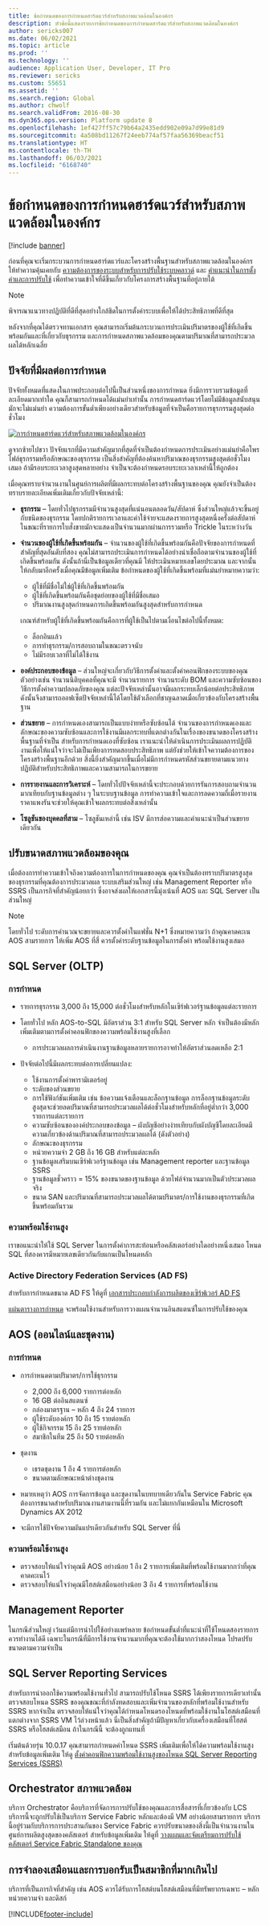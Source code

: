 ```yaml
---
title: ข้อกำหนดของการกำหนดฮาร์ดแวร์สำหรับสภาพแวดล้อมในองค์กร
description: หัวข้อนี้แสดงรายการข้อกำหนดของการกำหนดฮาร์ดแวร์สำหรับสภาพแวดล้อมในองค์กร
author: sericks007
ms.date: 06/02/2021
ms.topic: article
ms.prod: ''
ms.technology: ''
audience: Application User, Developer, IT Pro
ms.reviewer: sericks
ms.custom: 55651
ms.assetid: ''
ms.search.region: Global
ms.author: chwolf
ms.search.validFrom: 2016-08-30
ms.dyn365.ops.version: Platform update 8
ms.openlocfilehash: 1ef427ff57c79b64a2435edd902e09a7d99e81d9
ms.sourcegitcommit: 4a508bd11267f24eeb774af57faa56369beacf51
ms.translationtype: HT
ms.contentlocale: th-TH
ms.lasthandoff: 06/03/2021
ms.locfileid: "6168740"
---
```

# <a name="hardware-sizing-requirements-for-on-premises-environments"></a>ข้อกำหนดของการกำหนดฮาร์ดแวร์สำหรับสภาพแวดล้อมในองค์กร

[!include [banner](../includes/banner.md)]

ก่อนที่คุณจะเริ่มกระบวนการกำหนดฮาร์ดแวร์และโครงสร้างพื้นฐานสำหรับสภาพแวดล้อมในองค์กร ให้ทำความคุ้นเคยกับ [ความต้องการของระบบสำหรับการปรับใช้ระบบคลาวด์](system-requirements.md) และ [คำแนะนำในการตั้งค่าและการปรับใช้](../../dev-itpro/deployment/setup-deploy-on-premises-environments.md) เพื่อทำความเข้าใจที่ดีขึ้นเกี่ยวกับโครงการสร้างพื้นฐานที่อยู่ภายใต้

> [!NOTE]
> พิจารณาแนวทางปฏิบัติที่ดีที่สุดอย่างใกล้ชิดในการตั้งค่าระบบเพื่อให้ได้ประสิทธิภาพที่ดีที่สุด

หลังจากที่คุณได้ตรวจทานเอกสาร คุณสามารถเริ่มต้นกระบวนการประเมินปริมาตรของผู้ใช้ที่เกิดขึ้นพร้อมกันและที่เกี่ยวกับธุรกรรม และการกำหนดสภาพแวดล้อมของคุณตามปริมาณที่สามารถประมวลผลได้หลักเฉลี่ย

## <a name="factors-that-affect-sizing"></a>ปัจจัยที่มีผลต่อการกำหนด

ปัจจัยทั้งหมดที่แสดงในภาพประกอบต่อไปนี้เป็นส่วนหนึ่งของการกำหนด ยิ่งมีการรวบรวมข้อมูลที่ละเอียดมากเท่าใด คุณก็สามารถกำหนดได้แม่นยำเท่านั้น การกำหนดฮาร์ดแวร์โดยไม่มีข้อมูลสนับสนุนมักจะไม่แม่นยำ ความต้องการขั้นต่ำเพียงอย่างเดียวสำหรับข้อมูลที่จำเป็นคือรายการธุรกรรมสูงสุดต่อชั่วโมง

[![การกำหนดฮาร์ดแวร์สำหรับสภาพแวดล้อมในองค์กร](./media/lbd-sizing-01.png)](./media/lbd-sizing-01.png)

ดูจากซ้ายไปขวา ปัจจัยแรกที่มีความสำคัญมากที่สุดที่จำเป็นต้องกำหนดการประเมินอย่างแม่นยำคือโพรไฟล์ธุรกรรมหรือลักษณะของธุรกรรม เป็นสิ่งสำคัญที่ต้องค้นหาปริมาณของธุรกรรมสูงสุดต่อชั่วโมงเสมอ ถ้ามีรอบระยะเวลาสูงสุดหลายอย่าง จำเป็นจะต้องกำหนดรอบระยะเวลาเหล่านี้ให้ถูกต้อง

เมื่อคุณทราบจำนวนงานในศูนย์การผลิตที่มีผลกระทบต่อโครงสร้างพื้นฐานของคุณ คุณยังจำเป็นต้องทราบรายละเอียดเพิ่มเติมเกี่ยวกับปัจจัยเหล่านี้:

- **ธุรกรรม** – โดยทั่วไปธุรกรรมมีจำนวนสูงสุดที่แน่นอนตลอดวัน/สัปดาห์ ซึ่งส่วนใหญ่แล้วจะขึ้นอยู่กับชนิดของธุรกรรม โดยปกติรายการเวลาและค่าใช้จ่ายจะแสดงรายการสูงสุดหนึ่งครั้งต่อสัปดาห์ ในขณะที่รายการใบสั่งขายมักจะแสดงเป็นจำนวนมากผ่านการรวมหรือ Trickle ในระหว่างวัน
- **จำนวนของผู้ใช้ที่เกิดขึ้นพร้อมกัน** – จำนวนของผู้ใช้ที่เกิดขึ้นพร้อมกันคือปัจจัยของการกำหนดที่สำคัญที่สุดอันดับที่สอง คุณไม่สามารถประเมินการกำหนดได้อย่างน่าเชื่อถือตามจำนวนของผู้ใช้ที่เกิดขึ้นพร้อมกัน ดังนั้นถ้านี่เป็นข้อมูลเดียวที่คุณมี ให้ประเมินหมายเลขโดยประมาณ และจากนั้นให้กลับมาอีกครั้งเมื่อคุณมีข้อมูลเพิ่มเติม ข้อกำหนดของผู้ใช้ที่เกิดขึ้นพร้อมที่แม่นยำหมายความว่า:

    - ผู้ใช้ที่มีชื่อไม่ใช่ผู้ใช้ที่เกิดขึ้นพร้อมกัน
    - ผู้ใช้ที่เกิดขึ้นพร้อมกันคือชุดย่อยของผู้ใช้ที่มีชื่อเสมอ 
    - ปริมาณงานสูงสุดกำหนดการเกิดขึ้นพร้อมกันสูงสุดสำหรับการกำหนด

    เกณฑ์สำหรับผู้ใช้ที่เกิดขึ้นพร้อมกันคือการที่ผู้ใช้เป็นไปตามเงื่อนไขต่อไปนี้ทั้งหมด:

    - ล็อกอินแล้ว
    - การทำธุรกรรม/การสอบถามในขณะตรวจนับ
    - ไม่มีรอบเวลาที่ไม่ได้ใช้งาน

- **องค์ประกอบของข้อมูล** – ส่วนใหญ่จะเกี่ยวกับวิธีการตั้งค่าและตั้งค่าคอนฟิกของระบบของคุณ ตัวอย่างเช่น จำนวนนิติบุคคลที่คุณจะมี จำนวนรายการ จำนวนระดับ BOM และความซับซ้อนของวิธีการตั้งค่าความปลอดภัยของคุณ แต่ละปัจจัยเหล่านั้นอาจมีผลกระทบเล็กน้อยต่อประสิทธิภาพ ดังนั้นจึงสามารถออฟเซ็ตปัจจัยเหล่านี้ได้โดยใช้ตัวเลือกที่ชาญฉลาดเมื่อเกี่ยวข้องกับโครงสร้างพื้นฐาน
- **ส่วนขยาย** – การกำหนดเองสามารถเป็นแบบง่ายหรือซับซ้อนได้ จำนวนของการกำหนดเองและลักษณะของความซับซ้อนและการใช้งานมีผลกระทบที่แตกต่างกันในเรื่องของขนาดของโครงสร้างพื้นฐานที่จำเป็น สำหรับการกำหนดเองที่ซับซ้อน เราแนะนำให้ดำเนินการประเมินผลการปฏิบัติงานเพื่อให้แน่ใจว่าจะไม่เป็นเพียงการทดสอบประสิทธิภาพ แต่ยังช่วยให้เข้าใจความต้องการของโครงสร้างพื้นฐานอีกด้วย สิ่งนี้ยิ่งสำคัญมากขึ้นเมื่อไม่มีการกำหนดรหัสส่วนขยายตามแนวทางปฏิบัติสำหรับประสิทธิภาพและความสามารถในการขยาย
- **การรายงานและการวิเคราะห์** – โดยทั่วไปปัจจัยเหล่านี้จะประกอบด้วยการรันการสอบถามจำนวนมากเทียบกับฐานข้อมูลต่าง ๆ ในระบบฐานข้อมูล การทำความเข้าใจและการลดความถี่เมื่อรายงานราคาแพงรันจะช่วยให้คุณเข้าใจผลกระทบต่อสิ่งเหล่านั้น
- **โซลูชันของบุคคลที่สาม** – โซลูชันเหล่านี้ เช่น ISV มีการส่อความและคำแนะนำเป็นส่วนขยายเดียวกัน

## <a name="sizing-your-environment"></a>ปรับขนาดสภาพแวดล้อมของคุณ

เมื่อต้องการทำความเข้าใจถึงความต้องการในการกำหนดของคุณ คุณจำเป็นต้องทราบปริมาตรสูงสุดของธุรกรรมที่คุณต้องการประมวลผล ระบบเสริมส่วนใหญ่ เช่น Management Reporter หรือ SSRS เป็นภารกิจที่สำคัญน้อยกว่า ซึ่งอาจส่งผลให้เอกสารนี้มุ่งเน้นที่ AOS และ SQL Server เป็นส่วนใหญ่

> [!NOTE]
> โดยทั่วไป ระดับการคำนวณจะขยายและควรตั้งค่าในแฟชั่น N+1 ซึ่งหมายความว่า ถ้าคุณคาดคะเน AOS สามรายการ ให้เพิ่ม AOS ที่สี่ ควรตั้งค่าระดับฐานข้อมูลในการตั้งค่า พร้อมใช้งานสูงเสมอ

## <a name="sql-server-oltp"></a>SQL Server (OLTP)

### <a name="sizing"></a>การกำหนด

- รายการธุรกรรม 3,000 ถึง 15,000 ต่อชั่วโมงสำหรับหลักในเซิร์ฟเวอร์ฐานข้อมูลแต่ละรายการ
- โดยทั่วไป หลัก AOS-to-SQL มีอัตราส่วน 3:1 สำหรับ SQL Server หลัก จำเป็นต้องมีหลักเพิ่มเติมตามการตั้งค่าคอนฟิกของความพร้อมใช้งานสูงที่เลือก

    - การประมวลผลการดำเนินงานฐานข้อมูลหลายรายการอาจทำให้อัตราส่วนลดเหลือ 2:1

- ปัจจัยต่อไปนี้มีผลกระทบต่อการเปลี่ยนแปลง:

    - ใช้งานการตั้งค่าพารามิเตอร์อยู่
    - ระดับของส่วนขยาย
    - การใช้ฟังก์ชันเพิ่มเติม เช่น ข้อความแจ้งเตือนและล็อกฐานข้อมูล การล็อกฐานข้อมูลระดับสูงสุดจะช่วยลดปริมาณที่สามารถประมวลผลได้ต่อชั่วโมงสำหรับหลักที่อยู่ต่ำกว่า 3,000 รายการแต่ละรายการ
    - ความซับซ้อนขององค์ประกอบของข้อมูล – ผังบัญชีอย่างง่ายเทียบกับผังบัญชีโดยละเอียดมีความเกี่ยวข้องด้านปริมาณที่สามารถประมวลผลได้ (ดังตัวอย่าง)
    - ลักษณะของธุรกรรม
    - หน่วยความจำ 2 GB ถึง 16 GB สำหรับแต่ละหลัก
    - ฐานข้อมูลเสริมบนเซิร์ฟเวอร์ฐานข้อมูล เช่น Management reporter และฐานข้อมูล SSRS
    - ฐานข้อมูลชั่วคราว = 15% ของขนาดของฐานข้อมูล ด้วยไฟล์จำนวนมากเป็นตัวประมวลผลจริง
    - ขนาด SAN และปริมาณที่สามารถประมวลผลได้ตามปริมาตร/การใช้งานของธุรกรรมที่เกิดขึ้นพร้อมกันรวม

### <a name="high-availability"></a>ความพร้อมใช้งานสูง

เราขอแนะนำให้ใช้ SQL Server ในการตั้งค่าการสะท้อนหรือคลัสเตอร์อย่างใดอย่างหนึ่งเสมอ โหนด SQL ที่สองควรมีหมายเลขเดียวกันกับแกนเป็นโหนดหลัก

### <a name="active-directory-federation-services-ad-fs"></a>Active Directory Federation Services (AD FS)

สำหรับการกำหนดขนาด AD FS ให้ดูที่ [เอกสารประกอบกำลังการผลิตของเซิร์ฟเวอร์ AD FS](/windows-server/identity/ad-fs/design/planning-for-ad-fs-server-capacity)

[แผ่นตารางการกำหนด](https://adfsdocs.blob.core.windows.net/adfs/ADFSCapacity2016.xlsx) จะพร้อมใช้งานสำหรับการวางแผนจำนวนอินสแตนซ์ในการปรับใช้ของคุณ

## <a name="aos-online-and-batch"></a>AOS (ออนไลน์และชุดงาน)

### <a name="sizing"></a>การกำหนด

- การกำหนดตามปริมาตร/การใช้ธุรกรรม

    - 2,000 ถึง 6,000 รายการต่อหลัก
    - 16 GB ต่ออินสแตนซ์
    - กล่องมาตรฐาน – หลัก 4 ถึง 24 รายการ
    - ผู้ใช้ระดับองค์กร 10 ถึง 15 รายต่อหลัก
    - ผู้ใช้กิจกรรม 15 ถึง 25 รายต่อหลัก
    - สมาชิกในทีม 25 ถึง 50 รายต่อหลัก

- ชุดงาน

    - เธรดชุดงาน 1 ถึง 4 รายการต่อหลัก
    - ขนาดตามลักษณะหน้าต่างชุดงาน

- หมายเหตุว่า AOS การจัดการข้อมูล และชุดงานในบทบาทเดียวกันใน Service Fabric คุณต้องการขนาดสำหรับปริมาณงานสามงานนี้ที่รวมกัน และไม่แยกกันเหมือนใน Microsoft Dynamics AX 2012
- จะมีการใช้ปัจจัยความผันแปรเดียวกันสำหรับ SQL Server ที่นี่

### <a name="high-availability"></a>ความพร้อมใช้งานสูง

- ตรวจสอบให้แน่ใจว่าคุณมี AOS อย่างน้อย 1 ถึง 2 รายการเพิ่มเติมที่พร้อมใช้งานมากกว่าที่คุณคาดคะเนไว้
- ตรวจสอบให้แน่ใจว่าคุณมีโฮสต์เสมือนอย่างน้อย 3 ถึง 4 รายการที่พร้อมใช้งาน

## <a name="management-reporter"></a>Management Reporter

ในกรณีส่วนใหญ่ เว้นแต่มีการนำไปใช้อย่างแพร่หลาย ข้อกำหนดขั้นต่ำที่แนะนำที่ใช้โหนดสองรายการควรทำงานได้ดี เฉพาะในกรณีที่มีการใช้งานจำนวนมากที่คุณจะต้องใช้มากกว่าสองโหนด โปรดปรับขนาดตามความจำเป็น

## <a name="sql-server-reporting-services"></a>SQL Server Reporting Services

สำหรับการนำออกใช้ความพร้อมใช้งานทั่วไป สามารถปรับใช้โหนด SSRS ได้เพียงรายการเดียวเท่านั้น ตรวจสอบโหนด SSRS ของคุณขณะที่กำลังทดสอบและเพิ่มจำนวนของหลักที่พร้อมใช้งานสำหรับ SSRS หากจำเป็น ตรวจสอบให้แน่ใจว่าคุณได้กำหนดโหนดรองโหนดที่พร้อมใช้งานในโฮสต์เสมือนที่แตกต่างจาก SSRS VM ไว้ล่วงหน้าแล้ว นี่เป็นสิ่งสำคัญถ้ามีปัญหาเกี่ยวกับเครื่องเสมือนที่โฮสต์ SSRS หรือโฮสต์เสมือน ถ้าในกรณีนี้ จะต้องถูกแทนที่

เริ่มต้นด้วยรุ่น 10.0.17 คุณสามารถกําหนดค่าโหนด SSRS เพิ่มเติมเพื่อให้ได้ความพร้อมใช้งานสูง สำหรับข้อมูลเพิ่มเติม ให้ดู [ตั้งค่าคอนฟิกความพร้อมใช้งานสูงของโหนด SQL Server Reporting Services (SSRS)](../../dev-itpro/deployment/onprem-ssrsha.md)

## <a name="environment-orchestrator"></a>Orchestrator สภาพแวดล้อม

บริการ Orchestrator คือบริการที่จัดการการปรับใช้ของคุณและการสื่อสารที่เกี่ยวข้องกับ LCS บริการนี้จะถูกปรับใช้เป็นบริการ Service Fabric หลักและต้องมี VM อย่างน้อยสามรายการ บริการนี้อยู่ร่วมกับบริการการประสานกันของ Service Fabric ควรปรับขนาดของสิ่งนี้เป็นจำนวนงานในศูนย์การผลิตสูงสุดของคลัสเตอร์ สำหรับข้อมูลเพิ่มเติม ให้ดูที่ [วางแผนและจัดเตรียมการปรับใช้คลัสเตอร์ Service Fabric Standalone ของคุณ](/azure/service-fabric/service-fabric-cluster-standalone-deployment-preparation)

## <a name="virtualization-and-oversubscription"></a>การจำลองเสมือนและการบอกรับเป็นสมาชิกที่มากเกินไป

บริการที่เป็นภารกิจที่สำคัญ เช่น AOS ควรได้รับการโฮสต์บนโฮสต์เสมือนที่มีทรัพยากรเฉพาะ – หลัก หน่วยความจำ และดิสก์


[!INCLUDE[footer-include](../../../includes/footer-banner.md)]

